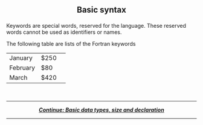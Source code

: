 ## <p align="center"> Basic syntax </p>

Keywords are special words, reserved for the language. These reserved words cannot be used as identifiers or names.

The following table are lists of the Fortran keywords

|  |  |  |
| -------- | ------- | ------- |
| January  | $250    |  |
| February | $80     |  |
| March    | $420    |  |

<br/>

---

<p align="center">
  <em>
    <b>
      <a href="/tutorial/data.md">
        Continue: Basic data types, size and declaration
      </a>
    </b>
  </em>
</p>

---
